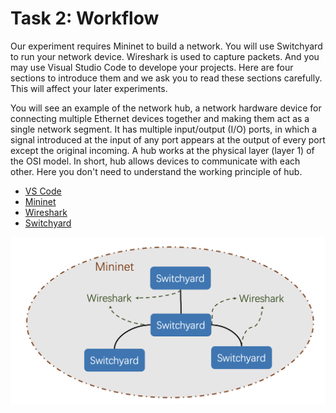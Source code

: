 # Task 2: Workflow

Our experiment requires Mininet to build a network. You will use Switchyard to run your network device. Wireshark is used to capture packets. And you may use Visual Studio Code to develope your projects. Here are four sections to introduce them and we ask you to read these sections carefully. This will affect your later experiments.

You will see an example of the network hub, a network hardware device for connecting multiple Ethernet devices together and making them act as a single network segment. It has multiple input/output \(I/O\) ports, in which a signal introduced at the input of any port appears at the output of every port except the original incoming. A hub works at the physical layer \(layer 1\) of the OSI model. In short, hub allows devices to communicate with each other. Here you don't need to understand the working principle of hub.

* [VS Code](vscode.md)
* [Mininet](mininet.md)
* [Wireshark](wireshark.md)
* [Switchyard](switchyard.md)

![Overview](../../.gitbook/assets/overview.png)

